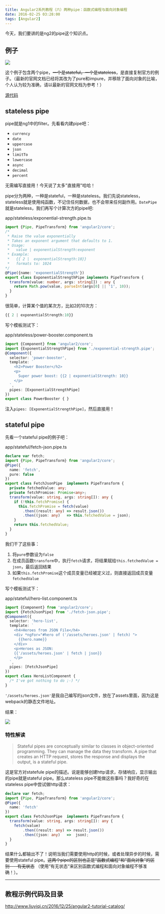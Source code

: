 ```yaml
---
title: Angular2系列教程（六）两种pipe：函数式编程与面向对象编程
date: 2016-02-25 03:28:00
tags: [Angular2]
---
```


今天，我们要讲的是ng2的pipe这个知识点。

<!--more-->

## 例子

![](https://ws4.sinaimg.cn/large/83900b4egw1f9xnty3er1j20em06st9b.jpg)

这个例子包含两个pipe，~~一个是stateful，一个是stateless~~，是直接复制官方的例子。（最新的官网文档已经将其改为了pure和impure，并移除了面向对象的比喻，个人认为较为准确，请以最新的官网文档为参考！）

[源代码](https://github.com/lewis617/angular2-tutorial/tree/gh-pages/pipes)

## stateless pipe

pipe就是ng1中的filter。先看看内建pipe吧：

  * `currency`
  * `date`
  * `uppercase`
  * `json`
  * `limitTo`
  * `lowercase`
  * `async`
  * `decimal`
  * `percent`

无需编写直接用！今天说了太多"直接用"哈哈！

pipe分为两种，一种是stateful，一种是stateless。我们先说stateless，stateless就是使用纯函数，不记住任何数据，也不会带来任何副作用。`DatePipe`就是stateless，我们再写个计算次方的pipe吧:

app/stateless/exponential-strength.pipe.ts

```ts
import {Pipe, PipeTransform} from 'angular2/core';
/*
 * Raise the value exponentially
 * Takes an exponent argument that defaults to 1.
 * Usage:
 *   value | exponentialStrength:exponent
 * Example:
 *   {{ 2 |  exponentialStrength:10}}
 *   formats to: 1024
*/
@Pipe({name: 'exponentialStrength'})
export class ExponentialStrengthPipe implements PipeTransform {
  transform(value: number, args: string[]) : any {
    return Math.pow(value, parseInt(args[0] || '1', 10));
  }
}
```
很简单，计算某个值的某次方，比如2的10次方：

```ts
{{ 2 | exponentialStrength:10}}
```

写个模板测试下：

app/stateless/power-booster.component.ts

```ts
import {Component} from 'angular2/core';
import {ExponentialStrengthPipe} from './exponential-strength.pipe';
@Component({
  selector: 'power-booster',
  template: `
    <h2>Power Booster</h2>
    <p>
      Super power boost: {{2 | exponentialStrength: 10}}
    </p>
  `,
  pipes: [ExponentialStrengthPipe]
})
export class PowerBooster { }
```

注入`pipes: [ExponentialStrengthPipe]`，然后直接用！

## stateful pipe

先看一个stateful pipe的例子吧：

app/stateful/fetch-json.pipe.ts

```ts
declare var fetch;
import {Pipe, PipeTransform} from 'angular2/core';
@Pipe({
  name: 'fetch',
  pure: false
})
export class FetchJsonPipe  implements PipeTransform {
  private fetchedValue: any;
  private fetchPromise: Promise<any>;
  transform(value: string, args: string[]): any {
    if (!this.fetchPromise) {
      this.fetchPromise = fetch(value)
        .then((result: any) => result.json())
        .then((json: any)   => this.fetchedValue = json);
    }
    return this.fetchedValue;
  }
}
```
我们干了这些事：

  1. 将`pure`参数设为`false`
  2. 在成员函数`transform`中，执行`fetch`请求，将结果赋给`this.fetchedValue = json`，最后返回结果
  3. 如果`this.fetchPromise`这个成员变量已经被定义过，则直接返回成员变量`fetchedValue`

写个模板测试下：

app/stateful/hero-list.component.ts

```ts
import {Component} from 'angular2/core';
import {FetchJsonPipe} from './fetch-json.pipe';
@Component({
  selector: 'hero-list',
  template: `
    <h4>Heroes from JSON File</h4>
    <div *ngFor="#hero of ('/assets/heroes.json' | fetch) ">
      {{hero.name}}
    </div>
    <p>Heroes as JSON:
    {{'/assets/heroes.json' | fetch | json}}
    </p>
  `,
  pipes: [FetchJsonPipe]
})
export class HeroListComponent {
  /* I've got nothing to do ;-) */
}
```
`'/assets/heroes.json'`是我自己编写的json文件，放在了assets里面，因为这是webpack的静态文件地址。

结果：

![](https://ws4.sinaimg.cn/large/83900b4egw1f9xntydj8rj20eq03y0t3.jpg)

### 特性解读

>Stateful pipes are conceptually similar to classes in object-oriented
programming. They can manage the data they transform. A pipe that creates an
HTTP request, stores the response and displays the output, is a stateful pipe.

这是官方对statefule pipe的描述。说是能够创建http请求，存储响应，显示输出的pipe就是stateful pipe。那么stateless pipe不能做这些事吗？我好奇的在stateless pipe中尝试做http请求：

```ts
declare var fetch;
import {Pipe, PipeTransform} from 'angular2/core';
@Pipe({
  name: 'fetch'
})
export class FetchJsonPipe  implements PipeTransform {
  transform(value: string, args: string[]): any {
    fetch(value)
        .then((result: any) => result.json())
        .then((json: any)   =>  json);
  }
}
```
结果什么都输出不了！说明当我们需要使用http的时候，或者处理异步的时候，需要使用stateful pipe。~~这两个pipe的区别也正是"函数式编程"和"面向对象"的区别----有无状态~~ （使用“有无状态“来区别函数式编程和面向对象编程不够准确！）。

* * *

## 教程示例代码及目录

<http://www.liuyiqi.cn/2016/12/25/angular2-tutorial-catalog/>



